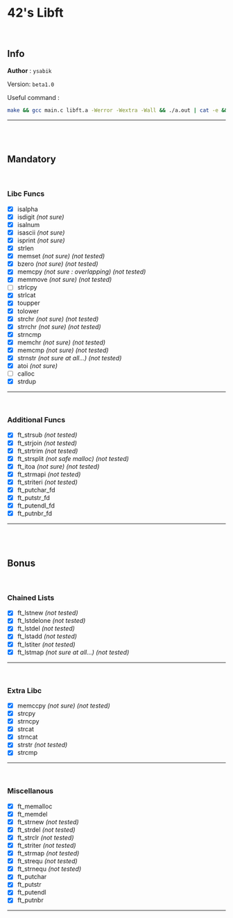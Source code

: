 # 42's Libft

<br>

## Info

__Author__ : `ysabik`

Version: `beta1.0`

Useful command :
```sh
make && gcc main.c libft.a -Werror -Wextra -Wall && ./a.out | cat -e && rm a.out
```

---

<br><br>

## Mandatory

<br>

### Libc Funcs

- [X] isalpha
- [X] isdigit *(not sure)*
- [X] isalnum
- [X] isascii *(not sure)*
- [X] isprint *(not sure)*
- [X] strlen
- [X] memset *(not sure)* *(not tested)*
- [X] bzero *(not sure)* *(not tested)*
- [X] memcpy *(not sure : overlapping)* *(not tested)*
- [X] memmove *(not sure)* *(not tested)*
- [ ] strlcpy
- [X] strlcat
- [X] toupper
- [X] tolower
- [X] strchr *(not sure)* *(not tested)*
- [X] strrchr *(not sure)* *(not tested)*
- [X] strncmp
- [X] memchr *(not sure)* *(not tested)*
- [X] memcmp *(not sure)* *(not tested)*
- [X] strnstr *(not sure at all...)* *(not tested)*
- [X] atoi *(not sure)*
- [ ] calloc
- [X] strdup

---

<br>

### Additional Funcs

- [X] ft_strsub *(not tested)*
- [X] ft_strjoin *(not tested)*
- [X] ft_strtrim *(not tested)*
- [X] ft_strsplit *(not safe malloc)* *(not tested)*
- [X] ft_itoa *(not sure)* *(not tested)*
- [X] ft_strmapi *(not tested)*
- [X] ft_striteri *(not tested)*
- [X] ft_putchar_fd
- [X] ft_putstr_fd
- [X] ft_putendl_fd
- [X] ft_putnbr_fd

---

<br><br>

## Bonus

<br>

### Chained Lists

- [X] ft_lstnew *(not tested)*
- [X] ft_lstdelone *(not tested)*
- [X] ft_lstdel *(not tested)*
- [X] ft_lstadd *(not tested)*
- [X] ft_lstiter *(not tested)*
- [X] ft_lstmap *(not sure at all...)* *(not tested)*

---

<br>

### Extra Libc

- [X] memccpy *(not sure)* *(not tested)*
- [X] strcpy
- [X] strncpy
- [X] strcat
- [X] strncat
- [X] strstr *(not tested)*
- [X] strcmp

---

<br>

### Miscellanous

- [X] ft_memalloc
- [X] ft_memdel
- [X] ft_strnew *(not tested)*
- [X] ft_strdel *(not tested)*
- [X] ft_strclr *(not tested)*
- [X] ft_striter *(not tested)*
- [X] ft_strmap *(not tested)*
- [X] ft_strequ *(not tested)*
- [X] ft_strnequ *(not tested)*
- [X] ft_putchar
- [X] ft_putstr
- [X] ft_putendl
- [X] ft_putnbr

---

<br>
